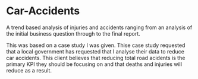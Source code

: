 # Car-Accidents
A trend based analysis of injuries and accidents ranging from an analysis of the initial business question through to the final report.

This was based on a case study I was given. Thise case study requested that a local government has requested that I analyse their data to reduce car accidents. This client believes that reducing total road acidents is the primary KPI they should be focusing on and that deaths and injuries will reduce as a result.

